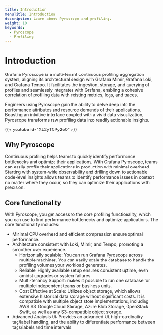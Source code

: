 ```yaml
---
title: Introduction
menuTitle: Introduction
description: Learn about Pyrsocope and profiling.
weight: 10
keywords:
  - Pyroscope
  - Profiling
---
```


# Introduction

Grafana Pyroscope is a multi-tenant continuous profiling aggregation system, aligning its architectural design with Grafana Mimir, Grafana Loki, and Grafana Tempo. It facilitates the ingestion, storage, and querying of profiles and seamlessly integrates with Grafana, enabling a cohesive correlation of profiling data with existing metrics, logs, and traces.

Engineers using Pyroscope gain the ability to delve deep into the performance attributes and resource demands of their applications.
Boasting an intuitive interface coupled with a vivid data visualization, Pyroscope transforms raw profiling data into readily actionable insights.

{{< youtube id="XL2yTCPy2e0" >}}

## Why Pyroscope

Continuous profiling helps teams to quickly identify performance bottlenecks and optimize their applications.
With Grafana Pyroscope, teams can easily profile their applications in production with minimal overhead.
Starting with system-wide observability and drilling down to actionable code-level insights allows teams to identify performance issues in context no matter where they occur, so they can optimize their applications with precision.

## Core functionality

With Pyroscope, you get access to the core profiling functionality, which you can use to find performance bottlenecks and optimize applications. The core functionality includes:

- Minimal CPU overhead and efficient compression ensure optimal performance.
- Architecture consistent with Loki, Mimir, and Tempo, promoting a smoother user experience.
    - Horizontally scalable:  You can run Grafana Pyroscope
   across multiple machines. You can easily scale the database to handle the profiling volumes your workload generates.
    - Reliable: Highly available setup ensures consistent uptime, even amidst upgrades or system failures.
    - Multi-tenancy Support: makes it possible to run one database for multiple independent teams or business units.
    - Cost Effective at Scale: Utilizes object storage, which allows extensive historical data storage without significant costs. It is compatible with multiple object store implementations, including AWS S3,
  Google Cloud Storage, Azure Blob Storage, OpenStack Swift, as well as any S3-compatible object storage.
- Advanced Analysis UI: Provides an advanced UI, high-cardinality tag/label handling, and the ability to differentiate performance between tags/labels and time intervals.
